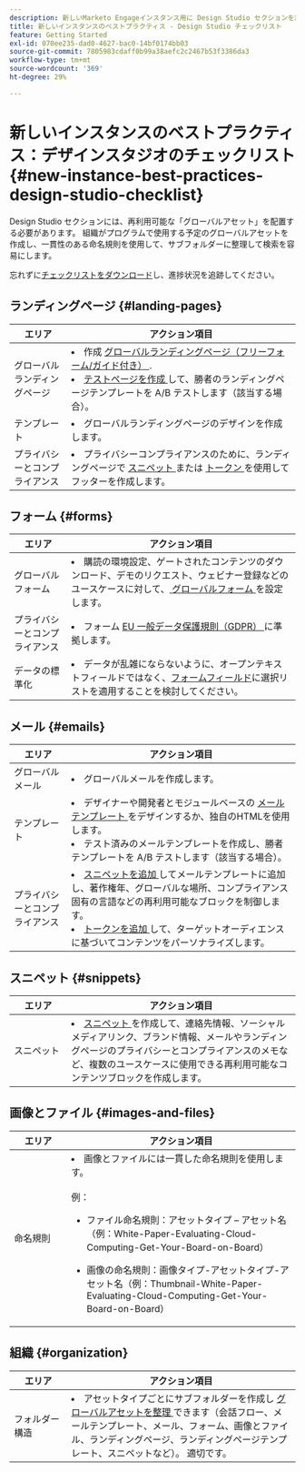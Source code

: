 ```yaml
---
description: 新しいMarketo Engageインスタンス用に Design Studio セクションを設定します。
title: 新しいインスタンスのベストプラクティス - Design Studio チェックリスト
feature: Getting Started
exl-id: 070ee235-dad0-4627-bac0-14bf0174bb03
source-git-commit: 7805983cdaff0b99a38aefc2c2467b53f3386da3
workflow-type: tm+mt
source-wordcount: '369'
ht-degree: 29%

---
```


# 新しいインスタンスのベストプラクティス：デザインスタジオのチェックリスト {#new-instance-best-practices-design-studio-checklist}

Design Studio セクションには、再利用可能な「グローバルアセット」を配置する必要があります。 組織がプログラムで使用する予定のグローバルアセットを作成し、一貫性のある命名規則を使用して、サブフォルダーに整理して検索を容易にします。

忘れずに[チェックリストをダウンロード](/help/marketo/getting-started/implementing-a-new-marketo-engage-instance/assets/adobe-marketo-engage-new-instance-admin-checklist.xlsx)し、進捗状況を追跡してください。

## ランディングページ {#landing-pages}

<table>
<thead>
  <tr>
    <th style="width:20%">エリア</th>
    <th style="width:80%">アクション項目</th>
  </tr>
</thead>
<tbody>
  <tr>
    <td>グローバルランディングページ</td>
    <td><li>作成 <a href="https://experienceleague.adobe.com/ja/docs/marketo/using/product-docs/demand-generation/landing-pages/understanding-landing-pages/understanding-free-form-vs-guided-landing-pages#product-docs" target="_blank"> グローバルランディングページ（フリーフォーム/ガイド付き） </a>.</li>
    <li><a href="https://experienceleague.adobe.com/ja/docs/marketo/using/product-docs/demand-generation/landing-pages/understanding-landing-pages/landing-page-test-groups" target="_blank"> テストページを作成 </a> して、勝者のランディングページテンプレートを A/B テストします（該当する場合）。</li></td>
  </tr>
  <tr>
    <td>テンプレート</td>
    <td><li>グローバルランディングページのデザインを作成します。</li></td>
  </tr>
  <tr>
    <td>プライバシーとコンプライアンス</td>
    <td><li>プライバシーコンプライアンスのために、ランディングページで <a href="https://experienceleague.adobe.com/ja/docs/marketo/using/product-docs/demand-generation/landing-pages/personalizing-landing-pages/add-a-snippet-to-a-landing-page" target="_blank"> スニペット </a> または <a href="https://experienceleague.adobe.com/ja/docs/marketo/using/product-docs/demand-generation/landing-pages/personalizing-landing-pages/add-text-and-tokens-to-a-landing-page#add-a-token-to-your-landing-page" target="_blank"> トークン </a> を使用してフッターを作成します。</li></td>
  </tr>
</tbody>
</table>

## フォーム {#forms}

<table>
<thead>
  <tr>
    <th style="width:20%">エリア</th>
    <th style="width:80%">アクション項目</th>
  </tr>
</thead>
<tbody>
  <tr>
    <td>グローバルフォーム</td>
    <td><li>購読の環境設定、ゲートされたコンテンツのダウンロード、デモのリクエスト、ウェビナー登録などのユースケースに対して、<a href="https://experienceleague.adobe.com/ja/docs/marketo/using/product-docs/demand-generation/forms/creating-a-form/create-a-form#product-docs" target="_blank"> グローバルフォーム </a> を設定します。</li></td>
  </tr>
  <tr>
    <td>プライバシーとコンプライアンス</td>
    <td><li>フォーム <a href="https://business.adobe.com/resources/ebooks/the-gdpr-and-the-marketer.html" target="_blank">EU 一般データ保護規則（GDPR） </a> に準拠します。</li></td>
  </tr>
  <tr>
    <td>データの標準化</td>
    <td><li>データが乱雑にならないように、オープンテキストフィールドではなく、<a href="https://experienceleague.adobe.com/ja/docs/marketo/using/product-docs/demand-generation/forms/creating-a-form/add-a-field-to-a-form#product-docs" target="_blank">フォームフィールド</a>に選択リストを適用することを検討してください。</li></td>
  </tr>
</tbody>
</table>

## メール {#emails}

<table>
<thead>
  <tr>
    <th style="width:20%">エリア</th>
    <th style="width:80%">アクション項目</th>
  </tr>
</thead>
<tbody>
  <tr>
    <td>グローバルメール</td>
    <td><li>グローバルメールを作成します。</li></td>
  </tr>
  <tr>
    <td>テンプレート</td>
    <td><li>デザイナーや開発者とモジュールベースの <a href="https://experienceleague.adobe.com/ja/docs/marketo/using/product-docs/email-marketing/general/email-editor-2/create-an-email-template" target="_blank"> メールテンプレート </a> をデザインするか、独自のHTMLを使用します。</li>
    <li>テスト済みのメールテンプレートを作成し、勝者テンプレートを A/B テストします（該当する場合）。</li></td>
  </tr>
  <tr>
    <td>プライバシーとコンプライアンス</td>
    <td><li><a href="https://experienceleague.adobe.com/ja/docs/marketo/using/product-docs/email-marketing/general/functions-in-the-editor/add-a-snippet-to-an-email" target="_blank"> スニペットを追加 </a> してメールテンプレートに追加し、著作権年、グローバルな場所、コンプライアンス固有の言語などの再利用可能なブロックを制御します。</li>
    <li><a href="https://experienceleague.adobe.com/ja/docs/marketo/using/product-docs/email-marketing/general/using-tokens/add-an-email-script-token-to-your-email" target="_blank"> トークンを追加 </a> して、ターゲットオーディエンスに基づいてコンテンツをパーソナライズします。</li></td>
  </tr>
</tbody>
</table>

## スニペット {#snippets}

<table>
<thead>
  <tr>
    <th style="width:20%">エリア</th>
    <th style="width:80%">アクション項目</th>
  </tr>
</thead>
<tbody>
  <tr>
    <td>スニペット</td>
    <td><li><a href="https://experienceleague.adobe.com/ja/docs/marketo/using/product-docs/personalization/segmentation-and-snippets/snippets/create-a-snippet#product-docs" target="_blank"> スニペット </a> を作成して、連絡先情報、ソーシャルメディアリンク、ブランド情報、メールやランディングページのプライバシーとコンプライアンスのメモなど、複数のユースケースに使用できる再利用可能なコンテンツブロックを作成します。</li></td>
  </tr>
</tbody>
</table>

## 画像とファイル {#images-and-files}

<table>
<thead>
  <tr>
    <th style="width:20%">エリア</th>
    <th style="width:80%">アクション項目</th>
  </tr>
</thead>
<tbody>
  <tr>
    <td>命名規則</td>
    <td><li>画像とファイルには一貫した命名規則を使用します。</li>  
    <br> 例：  
    <br><ul><li>ファイル命名規則：アセットタイプ – アセット名（例：White-Paper-Evaluating-Cloud-Computing-Get-Your-Board-on-Board）</li>
    <p><li>画像の命名規則：画像タイプ-アセットタイプ-アセット名（例：Thumbnail-White-Paper-Evaluating-Cloud-Computing-Get-Your-Board-on-Board）</li></td>
  </tr>
</tbody>
</table>

## 組織 {#organization}

<table>
<thead>
  <tr>
    <th style="width:20%">エリア</th>
    <th style="width:80%">アクション項目</th>
  </tr>
</thead>
<tbody>
  <tr>
    <td>フォルダー構造 </td>
    <td><li>アセットタイプごとにサブフォルダーを作成し <a href="https://experienceleague.adobe.com/ja/docs/marketo/using/product-docs/demand-generation/images-and-files/organize-your-images-and-files-using-folders" target="_blank"> グローバルアセットを整理 </a> できます（会話フロー、メールテンプレート、メール、フォーム、画像とファイル、ランディングページ、ランディングページテンプレート、スニペットなど）。 適切です。</li></td>
  </tr>
</tbody>
</table>
